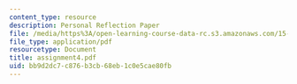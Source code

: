 ```yaml
---
content_type: resource
description: Personal Reflection Paper
file: /media/https%3A/open-learning-course-data-rc.s3.amazonaws.com/15-974-leadership-lab-spring-2003/bb9d2dc7c876b3cb68eb1c0e5cae80fb_assignment4.pdf
file_type: application/pdf
resourcetype: Document
title: assignment4.pdf
uid: bb9d2dc7-c876-b3cb-68eb-1c0e5cae80fb
---
```

